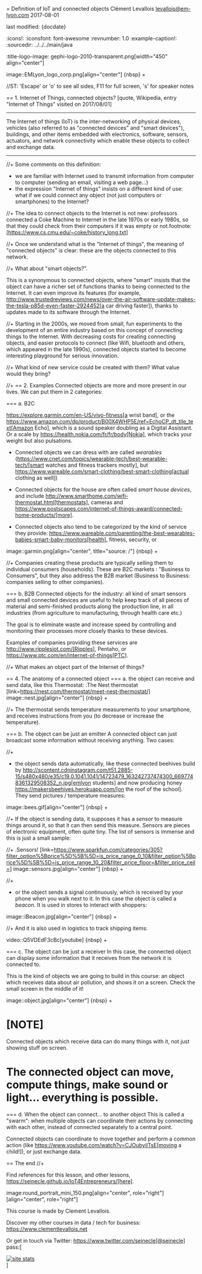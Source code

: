 = Definition of IoT and connected objects
Clément Levallois <levallois@em-lyon.com>
2017-08-01

last modified: {docdate}

:icons!:
:iconsfont:   font-awesome
:revnumber: 1.0
:example-caption!:
:sourcedir: ../../../main/java

:title-logo-image: gephi-logo-2010-transparent.png[width="450" align="center"]

image::EMLyon_logo_corp.png[align="center"]
{nbsp} +

//ST: 'Escape' or 'o' to see all sides, F11 for full screen, 's' for speaker notes

== 1. Internet of Things, connected objects?
[quote, Wikipedia, entry "Internet of Things" visited on 2017/08/01]
________________________________________
The Internet of things (IoT) is the inter-networking of physical devices, vehicles (also referred to as "connected devices" and "smart devices"), buildings, and other items embedded with electronics, software, sensors, actuators, and network connectivity which enable these objects to collect and exchange data.
________________________________________

//+
Some comments on this definition:

- we are familiar with Internet used to transmit information from computer to computer (sending an email, visiting a web page...)
- the expression "Internet of things" insists on a different kind of use: what if we could connect any object (not just computers or smartphones) to the Internet?

//+
The idea to connect objects to the Internet is not new: professors connected a Coke Machine to Internet in the late 1970s or early 1980s, so that they could check from their computers if it was empty or not.footnote:[https://www.cs.cmu.edu/~coke/history_long.txt]

//+
Once we understand what is the "Internet of things", the meaning of "connected objects" is clear: these are the objects connected to this network.

//+
What about "smart objects?".

This is a synonymous to connected objects, where "smart" insists that the object can have a richer set of functions thanks to being connected to the Internet. It can even improve its features (for example, http://www.trustedreviews.com/news/over-the-air-software-update-makes-the-tesla-p85d-even-faster-2924452[a car driving faster]), thanks to updates made to its software through the Internet.


//+
Starting in the 2000s, we moved from small, fun experiments to the development of an entire industry based on this concept of connecting things to the Internet.
With decreasing costs for creating connecting objects, and easier protocols to connect (like Wifi, bluetooth and others, which appeared in the late 1990s), connected objects started to become interesting playground for serious innovation.

//+
What kind of new service could be created with them? What value would they bring?


//+
== 2. Examples
Connected objects are more and more present in our lives.
We can put them in 2 categories:

=== a. B2C

https://explore.garmin.com/en-US/vivo-fitness[a wrist band], or the https://www.amazon.com/dp/product/B00X4WHP5E/ref=EchoCP_dt_tile_text[Amazon Echo], which is a sound speaker doubling as a Digital Assistant. Or a scale by https://health.nokia.com/fr/fr/body[Nokia], which tracks your weight but also pulsations.

- Connected objects we can dress with are called *wearables* (https://www.cnet.com/topics/wearable-tech/best-wearable-tech/[smart watches and fitness trackers mostly], but https://www.wareable.com/smart-clothing/best-smart-clothing[actual clothing as well])
- Connected objects for the house are often called *smart house devices*, and include http://www.smarthome.com/wifi-thermostat.html[thermostats], cameras and https://www.postscapes.com/internet-of-things-award/connected-home-products/[more].

- Connected objects also tend to be categorized by the kind of service they provide: https://www.wareable.com/parenting/the-best-wearables-babies-smart-baby-monitors[health], fitness, security, or

image::garmin.png[align="center", title="source: /"]
{nbsp} +

//+
Companies creating these products are typically selling them to individual consumers (households).
These are B2C markets : "Business to Consumers", but they also address the B2B market (Business to Business: companies selling to other companies).


=== b. B2B
Connected objects for the industry: all kind of smart sensors and small connected devices are useful to help keep track of all pieces of material and semi-finished products along the production line, in all industries (from agriculture to manufacturing, through health care etc.)

The goal is to eliminate waste and increase speed by controlling and monitoring their processes more closely thanks to these devices.

Examples of companies providing these services are http://www.ripplesiot.com/[Ripples], Pentaho, or https://www.ptc.com/en/internet-of-things[PTC].

//+
What makes an object part of the Internet of things?

== 4. The anatomy of a connected object
=== a. the object can receive and send data, like this Thermostat:
.The Nest thermostat
[link=https://nest.com/thermostat/meet-nest-thermostat/]
image::nest.jpg[align="center"]
{nbsp} +

//+
The thermostat sends temperature measurements to your smartphone, and receives instructions from you (to decrease or increase the temperature).

=== b. The object can be just an emitter
A connected object can just broadcast some information without receiving anything. Two cases:

//+
- the object sends data automatically, like these connected beehives build by http://scontent.cdninstagram.com/t51.2885-15/s480x480/e35/c19.0.1041.1041/14723479_163242737474300_6697748361329508352_n.jpg[emlyon students] and now producing honey https://makersbeehives.herokuapp.com/[on the roof of the school]. They send pictures / temperature measures:

image::bees.gif[align="center"]
{nbsp} +

//+
If the object is sending data, it supposes it has a *sensor* to measure things around it, so that it can then send this measure.
Sensors are pieces of electronic equipment, often quite tiny.
The list of sensors is immense and this is just a small sample:

//+
.Sensors!
[link=https://www.sparkfun.com/categories/305?filter_option%5Bprice%5D%5B%5D=is_price_range_0_10&filter_option%5Bprice%5D%5B%5D=is_price_range_10_20&filter_price_floor=&filter_price_ceil=]
image::sensors.jpg[align="center"]
{nbsp} +

//+
- or the object sends a signal continuously, which is received by your phone when you walk next to it. In this case the object is called a *beacon*.
It is used in stores to interact with shoppers:

image::iBeacon.jpg[align="center"]
{nbsp} +

//+
And it is also used in logistics to track shipping items:

video::Q5VDEdF3cBc[youtube]
{nbsp} +

=== c. The object can be just a receiver
In this case, the connected object can display some information that it receives from the network it is connected to.

This is the kind of objects we are going to build in this course: an object which receives data about air pollution, and shows it on a screen.
Check the small screen in the middle of it!

image::object.jpg[align="center"]
{nbsp} +

[NOTE]
====
Connected objects which receive data can do many things with it, not just showing stuff on screen.

The connected object can move, compute things, make sound or light... everything is possible.
====

=== d. When the object can connect... to another object
This is called a "swarm": when multiple objects can coordinate their actions by connecting with each other, instead of connected separately to a central point.

Connected objects can coordinate to move together and perform a common action (like https://www.youtube.com/watch?v=CJOubyiITsE[moving a child!]), or just exchange data.



== The end
//+

Find references for this lesson, and other lessons, https://seinecle.github.io/IoT4Entrepreneurs/[here].

image:round_portrait_mini_150.png[align="center", role="right"][align="center", role="right"]

This course is made by Clement Levallois.

Discover my other courses in data / tech for business: https://www.clementlevallois.net

Or get in touch via Twitter: https://www.twitter.com/seinecle[@seinecle]
pass:[    <!-- Start of StatCounter Code for Default Guide -->
    <script type="text/javascript">
        var sc_project = 11410058;
        var sc_invisible = 1;
        var sc_security = "a7720bf3";
        var scJsHost = (("https:" == document.location.protocol) ?
            "https://secure." : "http://www.");
        document.write("<sc" + "ript type='text/javascript' src='" +
            scJsHost +
            "statcounter.com/counter/counter.js'></" + "script>");
    </script>
    <noscript><div class="statcounter"><a title="site stats"
    href="http://statcounter.com/" target="_blank"><img
    class="statcounter"
    src="//c.statcounter.com/11410058/0/a7720bf3/1/" alt="site
    stats"></a></div></noscript>
    <!-- End of StatCounter Code for Default Guide -->]
